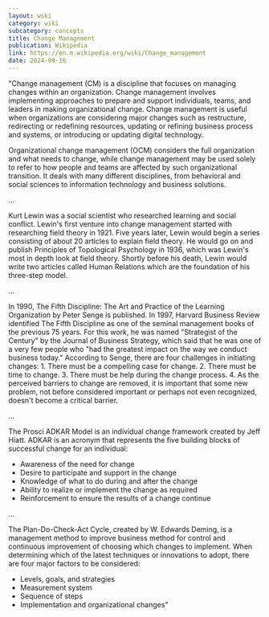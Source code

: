 ```yaml
---
layout: wiki
category: wiki
subcategory: concepts
title: Change Management
publication: Wikipedia
link: https://en.m.wikipedia.org/wiki/Change_management
date: 2024-09-16
---
```


"Change management (CM) is a discipline that focuses on managing changes within an organization. Change management involves implementing approaches to prepare and support individuals, teams, and leaders in making organizational change. Change management is useful when organizations are considering major changes such as restructure, redirecting or redefining resources, updating or refining business process and systems, or introducing or updating digital technology.

Organizational change management (OCM) considers the full organization and what needs to change, while change management may be used solely to refer to how people and teams are affected by such organizational transition. It deals with many different disciplines, from behavioral and social sciences to information technology and business solutions.

...

Kurt Lewin was a social scientist who researched learning and social conflict. Lewin's first venture into change management started with researching field theory in 1921. Five years later, Lewin would begin a series consisting of about 20 articles to explain field theory. He would go on and publish Principles of Topological Psychology in 1936, which was Lewin's most in depth look at field theory. Shortly before his death, Lewin would write two articles called Human Relations which are the foundation of his three-step model.

...

In 1990, The Fifth Discipline: The Art and Practice of the Learning Organization by Peter Senge is published. In 1997, Harvard Business Review identified The Fifth Discipline as one of the seminal management books of the previous 75 years. For this work, he was named "Strategist of the Century" by the Journal of Business Strategy, which said that he was one of a very few people who "had the greatest impact on the way we conduct business today." According to Senge, there are four challenges in initiating changes: 1. There must be a compelling case for change. 2. There must be time to change. 3. There must be help during the change process. 4. As the perceived barriers to change are removed, it is important that some new problem, not before considered important or perhaps not even recognized, doesn't become a critical barrier.

...

The Prosci ADKAR Model is an individual change framework created by Jeff Hiatt. ADKAR is an acronym that represents the five building blocks of successful change for an individual:

* Awareness of the need for change
* Desire to participate and support in the change
* Knowledge of what to do during and after the change
* Ability to realize or implement the change as required
* Reinforcement to ensure the results of a change continue

...

The Plan-Do-Check-Act Cycle, created by W. Edwards Deming, is a management method to improve business method for control and continuous improvement of choosing which changes to implement. When determining which of the latest techniques or innovations to adopt, there are four major factors to be considered:

* Levels, goals, and strategies
* Measurement system
* Sequence of steps
* Implementation and organizational changes"
